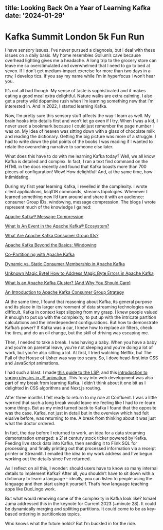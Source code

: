 title: Looking Back On a Year of Learning Kafka 
date: '2024-01-29'
---

# Kafka Summit London 5k Fun Run 

I have sensory issues. I’ve never pursued a diagnosis, but I deal with these issues on a daily basis. My home resembles Gollum’s cave because overhead lighting gives me a headache. A long trip to the grocery store can leave me so overstimulated and overwhelmed that I need to go to bed at seven. If I don’t get medium-impact exercise for more than two days in a row, I develop tics. If you say my name while I’m in hyperfocus I won’t hear you.

It’s not all bad though. My sense of taste is sophisticated and it makes eating a good meal extra delightful. Nature walks are extra calming. I also get a pretty wild dopamine rush when I’m learning something new that I’m interested in. And in 2022, I started learning Kafka. 

Now, I’m pretty sure this sensory stuff affects the way I learn as well. My brain hooks into details first and won’t let go even if I try. When I was a kid, I never used a bookmark because I could just remember the page number I was on. My idea of heaven was sitting down with a glass of chocolate milk and reading the dictionary. Getting the big picture was more of a struggle. I had to write down the plot points of the books I was reading if I wanted to relate the overarching narrative to someone else later. 

What does this have to do with me learning Kafka today? Well, we all know Kafka is detailed and complex. In fact, I ran a text find command on the HTML in the docs recently and found that Kafka boasts more than 700 pieces of configuration! Wow! How delightful! And, at the same time, how intimidating. 

During my first year learning Kafka, I revelled in the complexity. I wrote client applications, ksqlDB commands, streams topologies. Whenever I learned something new I’d turn around and share it with an audience: consumer Group IDs, windowing, message compression. The blogs I wrote represent much of the knowledge I gained:

[Apache Kafka® Message Compression](https://www.confluent.io/blog/apache-kafka-message-compression/)

[What Is An Event in the Apache Kafka® Ecosystem?](https://www.confluent.io/blog/what-is-an-event-in-the-apache-kafka-ecosystem/)

[What Are Apache Kafka Consumer Group IDs?](https://www.confluent.io/blog/configuring-apache-kafka-consumer-group-ids/)

[Apache Kafka Beyond the Basics: Windowing](https://www.confluent.io/blog/windowing-in-kafka-streams/)

[Co-Partitioning with Apache Kafka](https://www.confluent.io/blog/co-partitioning-in-kafka-streams/)

[Dynamic vs. Static Consumer Membership in Apache Kafka](https://www.confluent.io/blog/dynamic-vs-static-kafka-consumer-rebalancing/)

[Unknown Magic Byte! How to Address Magic Byte Errors in Apache Kafka](https://www.confluent.io/blog/how-to-fix-unknown-magic-byte-errors-in-apache-kafka/)

[What Is an Apache Kafka Cluster? (And Why You Should Care)](https://www.confluent.io/blog/what-is-an-apache-kafka-cluster/)

[An Introduction to Apache Kafka Consumer Group Strategy](https://www.confluent.io/blog/kafka-consumer-group-partition-strategy/)





At the same time, I found that reasoning about Kafka, its general purpose and its place in its larger environment of data streaming technologies was difficult. Kafka in context kept slipping from my grasp. I knew people valued it enough to put up with the complexity, to put up with the intricate partition calculations and the interdependent configurations. But how to demonstrate Kafka’s power? If Kafka was a car, I knew how to replace air filters, check the tires, and do an oil change, but the skill of driving was escaping me. 

Then, I needed to take a break. I was having a baby. When you have a baby and you’re on parental leave, you’re not sleeping and you’re doing a lot of work, but you’re also sitting a lot. At first, I tried watching Netflix, but The Fall of the House of Usher was way too scary. So, I dove head-first into CSS and JavaScript animations. 

I had such a blast. I made [this guide to the LSP](https://what-is-the-lsp.netlify.app/), and this [introduction to spring physics in JS animation](https://spring-physics-in-animejs.netlify.app/). This foray into web development was also part of my break from learning Kafka. I didn’t think about it one bit as I delighted in CSS algorithms and Next.js routing.

After three months I felt ready to return to my role at Confluent. I was a little worried that such a long break would leave me feeling like I had to re-learn some things. But as my mind turned back to Kafka I found that the opposite was the case. Kafka, not just in detail but in the overview which had felt elusive before, was returning to me. A break from thinking about it was just what the doctor ordered. 

In fact, the day before I returned to work, an idea for a data streaming demonstration emerged: a 21st century stock ticker powered by Kafka. Feeding live stock data into Kafka, then sending it to Flink SQL for processing, and finally printing out that processed information via a receipt printer or Streamlit. I emailed the idea to my work address and I’ve begun working out the details since I’ve returned. 

As I reflect on all this, I wonder: should users have to know so many internal details to implement Kafka? After all, you shouldn’t have to sit down with a dictionary to learn a language – ideally, you can listen to people using the language and then start using it yourself. That’s how language teaching apps like DuoLingo work. 

But what would removing some of the complexity in Kafka look like? Ismael Juma addressed this in the keynote for Current 2023 (~minute 28). It could be dynamically merging and splitting partitions. It could come to be as key-based ordering in partitionless topics. 

Who knows what the future holds? But I’m buckled in for the ride. 
